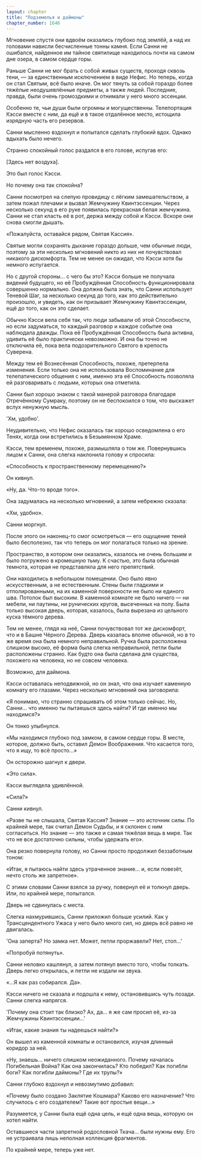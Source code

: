 ```yaml
---
layout: chapter
title: "Подземелья и даймоны"
chapter_number: 1646
---
```




Мгновение спустя они вдвоём оказались глубоко под землёй, а над их головами нависли бесчисленные тонны камня. Если Санни не ошибался, найденное им тайное святилище находилось почти на самом дне озера, в самом сердце горы.

Раньше Санни не мог брать с собой живых существ, проходя сквозь тени, — за единственным исключением в виде Нефис. Но теперь, когда он стал Святым, всё было иначе. Он мог тянуть за собой гораздо более тяжёлые неодушевлённые предметы, а также людей. Последние, правда, были очень громоздкими и отнимали у него много эссенции.

Особенно те, чьи души были огромны и могущественны. Телепортация Кэсси вместе с ним, да ещё и в такое отдалённое место, истощила изрядную часть его резервов.

Санни мысленно вздохнул и попытался сделать глубокий вдох. Однако вдыхать было нечего.

Странно спокойный голос раздался в его голове, испугав его:

[Здесь нет воздуха].

Это был голос Кэсси.

Но почему она так спокойна?

Санни посмотрел на слепую провидицу с лёгким замешательством, а затем пожал плечами и вызвал Жемчужину Квинтэссенции. Через несколько секунд в его руке появилась прекрасная белая жемчужина. Санни не стал класть её в рот, держа между собой и Кэсси. Вскоре они снова смогли дышать.

«Пожалуйста, оставайся рядом, Святая Кассия».

Святые могли сохранять дыхание гораздо дольше, чем обычные люди, поэтому за эти несколько мгновений никто из них не почувствовал никакого дискомфорта. Тем не менее он ожидал, что Кэсси хотя бы немного испугается.

Но с другой стороны... с чего бы это? Кэсси больше не получала видений будущего, но её Пробуждённая Способность функционировала совершенно нормально. Она должна была знать, что Санни использует Теневой Шаг, за несколько секунд до того, как это действительно произошло, и увидеть, как он призывает Жемчужину Квинтэссенции, ещё до того, как он это сделает.

Обычно Кэсси вела себя так, что люди забывали об этой Способности, но если задуматься, то каждый разговор и каждое событие она наблюдала дважды. Пока её Пробуждённая Способность была активна, удивить её было практически невозможно. И она бы точно не отключила её, пока вела подозрительного Святого в крепость Суверена.

Между тем её Вознесённая Способность, похоже, претерпела изменения. Если только она не использовала Воспоминание для телепатического общения с ним, именно эта её Способность позволяла ей разговаривать с людьми, которых она отметила.

Санни был хорошо знаком с такой манерой разговора благодаря Отречённому Сумраку, поэтому он не беспокоился о том, что выскажет вслух ненужную мысль.

'Хм, удобно'.

Неудивительно, что Нефис оказалась так хорошо осведомлена о его Тенях, когда они встретились в Безымянном Храме.

Кэсси, тем временем, похоже, размышляла о том же. Повернувшись лицом к Санни, она слегка наклонила голову и спросила:

«Способность к пространственному перемещению?»

Он кивнул.

«Ну, да. Что-то вроде того».

Она задумалась на несколько мгновений, а затем небрежно сказала:

«Хм, удобно».

Санни моргнул.

После этого он наконец-то смог осмотреться — его ощущение теней было бесполезно, так что теперь он мог полагаться только на зрение.

Пространство, в котором они оказались, казалось не очень большим и было погружено в кромешную тьму. К счастью, это была обычная темнота, которая не представляла для него препятствий.

Они находились в небольшом помещении. Оно было явно искусственным, а не естественным. Стены были гладкими и отполированными, на их каменной поверхности не было ни единого шва. Потолок был высоким. В каменной комнате не было ничего — ни мебели, ни паутины, ни рунических кругов, высеченных на полу. Была только высокая дверь, которая, казалось, была вырезана из цельного куска тёмного дерева.

Тем не менее, глядя на неё, Санни почувствовал тот же дискомфорт, что и в Башне Чёрного Дерева. Дверь казалась вполне обычной, но в то же время она была немного неправильной. Ручка была расположена слишком высоко, её форма была слегка неправильной, петли были расположены странно. Как будто она была сделана для существа, похожего на человека, но не совсем человека.

Возможно, для даймона.

Кэсси оставалась неподвижной, но он знал, что она изучает каменную комнату его глазами. Через несколько мгновений она заговорила:

«Я понимаю, что странно спрашивать об этом только сейчас. Но, Санни... что именно ты пытаешься здесь найти? И где именно мы находимся?»

Он тонко улыбнулся.

«Мы находимся глубоко под замком, в самом сердце горы. В месте, которое, должно быть, оставил Демон Воображения. Что касается того, что я ищу, то всё просто...»

Он осторожно шагнул к двери.

«Это сила».

Кэсси выглядела удивлённой.

«Сила?»

Санни кивнул.

«Разве ты не слышала, Святая Кассия? Знание — это источник силы. По крайней мере, так считал Демон Судьбы, и я склонен с ним согласиться. Но знание — это также и самая тяжёлая вещь в мире. Так что не все достаточно сильны, чтобы удержать его».

Она резко повернула голову, но Санни просто продолжил беззаботным тоном:

«Итак, я пытаюсь найти здесь утраченное знание... и, если повезёт, нечто столь же запретное».

С этими словами Санни взялся за ручку, повернул её и толкнул дверь. Или, по крайней мере, попытался.

Дверь не сдвинулась с места.

Слегка нахмурившись, Санни приложил больше усилий. Как у Трансцендентного Ужаса у него было много сил, но дверь всё равно не двигалась.

'Она заперта? Но замка нет. Может, петли проржавели? Нет, стоп...'

«Попробуй потянуть».

Санни неловко кашлянул, а затем потянул вместо того, чтобы толкать. Дверь легко открылась, и петли не издали ни звука.

«...Я как раз собирался. Да».

Кэсси ничего не сказала и подошла к нему, остановившись чуть позади. Санни слегка напрягся.

'Почему она стоит так близко? Ах, да... я же сам просил её, из-за Жемчужины Квинтэссенции...'

«Итак, какие знания ты надеешься найти?»

Он вышел из каменной комнаты и остановился, изучая длинный коридор за ней.

«Ну, знаешь... ничего слишком неожиданного. Почему началась Погибельная Война? Как она закончилась? Кто победил? Как погибли боги? Как погибли даймоны? Где их трупы?»

Санни глубоко вздохнул и невозмутимо добавил:

«Почему было создано Заклятие Кошмара? Каково его назначение? Что случилось с его создателем? Такие вот простые вещи...»

Разумеется, у Санни была ещё одна цель, и ещё одна вещь, которую он хотел найти.

Оставшиеся части запретной родословной Ткача... были нужны ему. Его не устраивала лишь неполная коллекция фрагментов.

По крайней мере, теперь уже нет.

